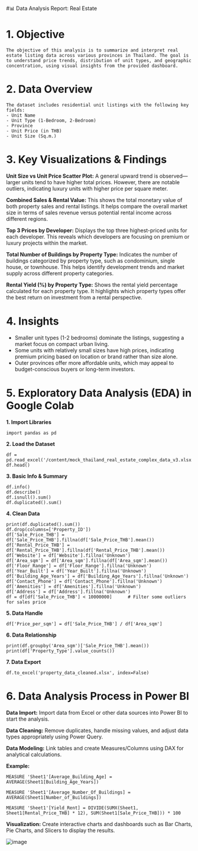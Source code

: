 #📊 Data Analysis Report: Real Estate
# 1. Objective
    The objective of this analysis is to summarize and interpret real estate listing data across various provinces in Thailand. The goal is to understand price trends, distribution of unit types, and geographic concentration, using visual insights from the provided dashboard.

# 2. Data Overview
    The dataset includes residential unit listings with the following key fields:
    - Unit Name
    - Unit Type (1-Bedroom, 2-Bedroom)
    - Province
    - Unit Price (in THB)
    - Unit Size (Sq.m.)

# 3. Key Visualizations & Findings
**Unit Size vs Unit Price Scatter Plot:**
   A general upward trend is observed—larger units tend to have higher total prices. However, there are notable outliers, indicating luxury units with higher price per square meter.

**Combined Sales & Rental Value:**
    This shows the total monetary value of both property sales and rental listings. It helps compare the overall market size in terms of sales revenue versus potential rental income across different regions.

**Top 3 Prices by Developer:**
    Displays the top three highest-priced units for each developer. This reveals which developers are focusing on premium or luxury projects within the market.

**Total Number of Buildings by Property Type:**
    Indicates the number of buildings categorized by property type, such as condominium, single house, or townhouse. This helps identify development trends and market supply across different property categories.

**Rental Yield (%) by Property Type:**
    Shows the rental yield percentage calculated for each property type. It highlights which property types offer the best return on investment from a rental perspective.

# 4. Insights
  - Smaller unit types (1-2 bedrooms) dominate the listings, suggesting a market focus on compact urban living.
  - Some units with relatively small sizes have high prices, indicating premium pricing based on location or brand rather than size alone.
  - Outer provinces offer more affordable units, which may appeal to budget-conscious buyers or long-term investors.

# 5. Exploratory Data Analysis (EDA) in Google Colab
**1. Import Libraries**

    import pandas as pd

**2. Load the Dataset**

    df = pd.read_excel('/content/mock_thailand_real_estate_complex_data_v3.xlsx')
    df.head()
    
**3. Basic Info & Summary**

    df.info()                  
    df.describe()              
    df.isnull().sum()          
    df.duplicated().sum()    
    
**4. Clean Data**

    print(df.duplicated().sum())
    df.drop(columns=['Property_ID'])
    df['Sale_Price_THB'] = df['Sale_Price_THB'].fillna(df['Sale_Price_THB'].mean())
    df['Rental_Price_THB'] = df['Rental_Price_THB'].fillna(df['Rental_Price_THB'].mean())
    df['Website'] = df['Website'].fillna('Unknown')
    df['Area_sqm'] = df['Area_sqm'].fillna(df['Area_sqm'].mean())
    df['Floor_Range'] = df['Floor_Range'].fillna('Unknown')
    df['Year_Built'] = df['Year_Built'].fillna('Unknown')
    df['Building_Age_Years'] = df['Building_Age_Years'].fillna('Unknown')
    df['Contact_Phone'] = df['Contact_Phone'].fillna('Unknown')
    df['Amenities'] = df['Amenities'].fillna('Unknown')
    df['Address'] = df['Address'].fillna('Unknown')
    df = df[df['Sale_Price_THB'] < 10000000]      # Filter some outliers for sales price

**5. Data Handle**
  
    df['Price_per_sqm'] = df['Sale_Price_THB'] / df['Area_sqm']
    
**6. Data Relationship**
  
    print(df.groupby('Area_sqm')['Sale_Price_THB'].mean())
    print(df['Property_Type'].value_counts())
    
**7. Data Export**
  
    df.to_excel('property_data_cleaned.xlsx', index=False)

# 6. Data Analysis Process in Power BI

**Data Import:**
      Import data from Excel or other data sources into Power BI to start the analysis.
      
**Data Cleaning:**
      Remove duplicates, handle missing values, and adjust data types appropriately using Power Query.
      
**Data Modeling:**
      Link tables and create Measures/Columns using DAX for analytical calculations.
      
**Example:** 
   
    MEASURE 'Sheet1'[Average_Building_Age] = AVERAGE(Sheet1[Building_Age_Years])
    
    MEASURE 'Sheet1'[Average_Number_Of_Buildings] = AVERAGE(Sheet1[Number_of_Buildings])
    
    MEASURE 'Sheet1'[Yield_Rent] = DIVIDE(SUMX(Sheet1, Sheet1[Rental_Price_THB] * 12), SUM(Sheet1[Sale_Price_THB])) * 100
    
**Visualization:**
      Create interactive charts and dashboards such as Bar Charts, Pie Charts, and Slicers to display the results.

![image](https://github.com/user-attachments/assets/3b763999-bda7-493f-8349-9b3658cefb06)




